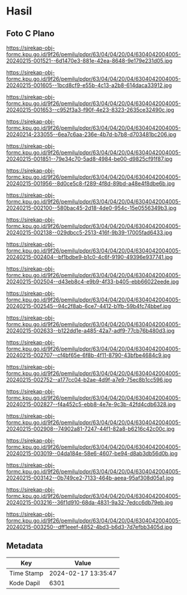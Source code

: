 # Hasil

## Foto C Plano

https://sirekap-obj-formc.kpu.go.id/9f26/pemilu/pdpr/63/04/04/20/04/6304042004005-20240215-001521--6d1470e3-881e-42ea-8648-9e179e231d05.jpg

https://sirekap-obj-formc.kpu.go.id/9f26/pemilu/pdpr/63/04/04/20/04/6304042004005-20240215-001605--1bcd8cf9-e55b-4c13-a2b8-614daca33912.jpg

https://sirekap-obj-formc.kpu.go.id/9f26/pemilu/pdpr/63/04/04/20/04/6304042004005-20240215-001653--c952f3a3-f90f-4e23-8323-2635ce32490c.jpg

https://sirekap-obj-formc.kpu.go.id/9f26/pemilu/pdpr/63/04/04/20/04/6304042004005-20240214-233055--6ea7c6aa-236e-4b7d-b7b8-d703481bc206.jpg

https://sirekap-obj-formc.kpu.go.id/9f26/pemilu/pdpr/63/04/04/20/04/6304042004005-20240215-001851--79e34c70-5ad8-4984-be00-d9825cf91f87.jpg

https://sirekap-obj-formc.kpu.go.id/9f26/pemilu/pdpr/63/04/04/20/04/6304042004005-20240215-001956--8d0ce5c8-f289-4f8d-89bd-a48e4f8dbe6b.jpg

https://sirekap-obj-formc.kpu.go.id/9f26/pemilu/pdpr/63/04/04/20/04/6304042004005-20240215-002100--580bac45-2d18-4de0-954c-15e0556349b3.jpg

https://sirekap-obj-formc.kpu.go.id/9f26/pemilu/pdpr/63/04/04/20/04/6304042004005-20240215-002138--029dbcc5-2513-416f-9b39-17005fad6433.jpg

https://sirekap-obj-formc.kpu.go.id/9f26/pemilu/pdpr/63/04/04/20/04/6304042004005-20240215-002404--bf1bdbe9-b1c0-4c6f-9190-49396e937741.jpg

https://sirekap-obj-formc.kpu.go.id/9f26/pemilu/pdpr/63/04/04/20/04/6304042004005-20240215-002504--d43eb8c4-e9b9-4f33-b405-ebb66022eede.jpg

https://sirekap-obj-formc.kpu.go.id/9f26/pemilu/pdpr/63/04/04/20/04/6304042004005-20240215-002545--94c2f8ab-6ce7-4412-b1fb-59b4fc74bbef.jpg

https://sirekap-obj-formc.kpu.go.id/9f26/pemilu/pdpr/63/04/04/20/04/6304042004005-20240215-002633--b122dd1e-a485-42a7-adf9-77cb76b480d3.jpg

https://sirekap-obj-formc.kpu.go.id/9f26/pemilu/pdpr/63/04/04/20/04/6304042004005-20240215-002707--cf4bf65e-6f8b-4f11-8790-43bfbe4684c9.jpg

https://sirekap-obj-formc.kpu.go.id/9f26/pemilu/pdpr/63/04/04/20/04/6304042004005-20240215-002752--a177cc04-b2ae-4d9f-a7e9-75ec8b1cc596.jpg

https://sirekap-obj-formc.kpu.go.id/9f26/pemilu/pdpr/63/04/04/20/04/6304042004005-20240215-002827--f4a452c5-ebb8-4e7e-9c3b-42fd4cdb6328.jpg

https://sirekap-obj-formc.kpu.go.id/9f26/pemilu/pdpr/63/04/04/20/04/6304042004005-20240215-002908--74902a81-7247-44f1-82a8-b6216c42c00c.jpg

https://sirekap-obj-formc.kpu.go.id/9f26/pemilu/pdpr/63/04/04/20/04/6304042004005-20240215-003019--04da184e-58e6-4607-be94-d8ab3db56d0b.jpg

https://sirekap-obj-formc.kpu.go.id/9f26/pemilu/pdpr/63/04/04/20/04/6304042004005-20240215-003142--0b749ce2-7133-464b-aeea-95af308d05a1.jpg

https://sirekap-obj-formc.kpu.go.id/9f26/pemilu/pdpr/63/04/04/20/04/6304042004005-20240215-003216--36f1d910-68da-4831-9a32-7edcc6db79eb.jpg

https://sirekap-obj-formc.kpu.go.id/9f26/pemilu/pdpr/63/04/04/20/04/6304042004005-20240215-003250--dff1eeef-4852-4bd3-b6d3-7d7efbb3405d.jpg


## Metadata

| Key        | Value               |
| ---------- | ------------------- |
| Time Stamp | 2024-02-17 13:35:47 |
| Kode Dapil | 6301                |



